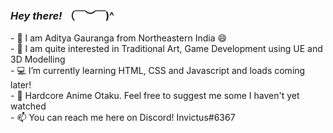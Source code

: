 <h3><i>Hey there!</i> （￣︶￣)^</h3>
- 👋 I am Aditya Gauranga from Northeastern India 😄
<br>
- 👀 I am quite interested in Traditional Art, Game Development using UE and 3D Modelling
<br>
- 💻 I’m currently learning HTML, CSS and Javascript and loads coming later!
<br>
- 🎋 Hardcore Anime Otaku. Feel free to suggest me some I haven't yet watched
<br>
- 📫 You can reach me here on Discord! Invictus#6367 

<!---
AdityaGauranga/AdityaGauranga is a ✨ special ✨ repository because its `README.md` (this file) appears on your GitHub profile.
You can click the Preview link to take a look at your changes.
--->
